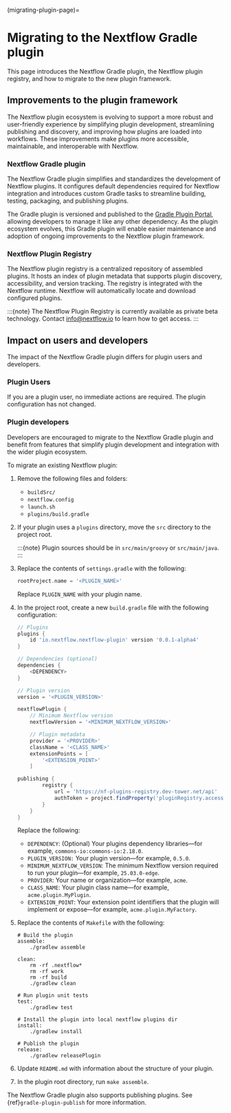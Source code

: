 (migrating-plugin-page)=

# Migrating to the Nextflow Gradle plugin

This page introduces the Nextflow Gradle plugin, the Nextflow plugin registry, and how to migrate to the new plugin framework.


## Improvements to the plugin framework

The Nextflow plugin ecosystem is evolving to support a more robust and user-friendly experience by simplifying plugin development, streamlining publishing and discovery, and improving how plugins are loaded into workflows. These improvements make plugins more accessible, maintainable, and interoperable with Nextflow.

### Nextflow Gradle plugin 

The Nextflow Gradle plugin simplifies and standardizes the development of Nextflow plugins. It configures default dependencies required for Nextflow integration and introduces custom Gradle tasks to streamline building, testing, packaging, and publishing plugins.

The Gradle plugin is versioned and published to the [Gradle Plugin Portal](https://plugins.gradle.org/), allowing developers to manage it like any other dependency. As the plugin ecosystem evolves, this Gradle plugin will enable easier maintenance and adoption of ongoing improvements to the Nextflow plugin framework.

### Nextflow Plugin Registry

The Nextflow plugin registry is a centralized repository of assembled plugins. It hosts an index of plugin metadata that supports plugin discovery, accessibility, and version tracking. The registry is integrated with the Nextflow runtime. Nextflow will automatically locate and download configured plugins.

:::{note}
The Nextflow Plugin Registry is currently available as private beta technology. Contact [info@nextflow.io](mailto:info@nextflow.io) to learn how to get access.
:::

## Impact on users and developers

The impact of the Nextflow Gradle plugin differs for plugin users and developers.

### Plugin Users

If you are a plugin user, no immediate actions are required. The plugin configuration has not changed.

### Plugin developers

Developers are encouraged to migrate to the Nextflow Gradle plugin and benefit from features that simplify plugin development and integration with the wider plugin ecosystem.

To migrate an existing Nextflow plugin:

1. Remove the following files and folders:
    - `buildSrc/`
    - `nextflow.config`
    - `launch.sh`
    - `plugins/build.gradle`
2. If your plugin uses a `plugins` directory, move the `src` directory to the project root.

    :::{note}
    Plugin sources should be in `src/main/groovy` or `src/main/java`.
    :::

3. Replace the contents of `settings.gradle` with the following:

    ```groovy
    rootProject.name = '<PLUGIN_NAME>'
    ```

    Replace `PLUGIN_NAME` with your plugin name.

4. In the project root, create a new `build.gradle` file with the following configuration:

    ```groovy
    // Plugins
    plugins {
        id 'io.nextflow.nextflow-plugin' version '0.0.1-alpha4'
    }

    // Dependencies (optional)
    dependencies {
        <DEPENDENCY>
    }

    // Plugin version
    version = '<PLUGIN_VERSION>'

    nextflowPlugin {
        // Minimum Nextflow version
        nextflowVersion = '<MINIMUM_NEXTFLOW_VERSION>'

        // Plugin metadata
        provider = '<PROVIDER>'
        className = '<CLASS_NAME>'
        extensionPoints = [
            '<EXTENSION_POINT>'
        ]

    publishing {
            registry {
                url = 'https://nf-plugins-registry.dev-tower.net/api'
                authToken = project.findProperty('pluginRegistry.accessToken')
            }
        }
    }
    ```

    Replace the following:

    - `DEPENDENCY`: (Optional) Your plugins dependency libraries—for example, `commons-io:commons-io:2.18.0`.
    - `PLUGIN_VERSION:` Your plugin version—for example, `0.5.0`.
    - `MINIMUM_NEXTFLOW_VERSION`: The minimum Nextflow version required to run your plugin—for example, `25.03.0-edge`.
    - `PROVIDER`: Your name or organization—for example, `acme`.
    - `CLASS_NAME`: Your plugin class name—for example, `acme.plugin.MyPlugin`.
    - `EXTENSION_POINT`: Your extension point identifiers that the plugin will implement or expose—for example, `acme.plugin.MyFactory`.

5. Replace the contents of `Makefile` with the following:

    ```
    # Build the plugin
    assemble:
        ./gradlew assemble

    clean:
        rm -rf .nextflow*
        rm -rf work
        rm -rf build
        ./gradlew clean

    # Run plugin unit tests
    test:
        ./gradlew test

    # Install the plugin into local nextflow plugins dir
    install:
        ./gradlew install

    # Publish the plugin
    release:
        ./gradlew releasePlugin
    ```

6. Update `README.md` with information about the structure of your plugin.
7. In the plugin root directory, run `make assemble`.

The Nextflow Gradle plugin also supports publishing plugins. See {ref}`gradle-plugin-publish` for more information.
